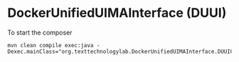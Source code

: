 # DockerUnifiedUIMAInterface (DUUI)

To start the composer
```
mvn clean compile exec:java -Dexec.mainClass="org.texttechnologylab.DockerUnifiedUIMAInterface.DUUIComposer"
```


